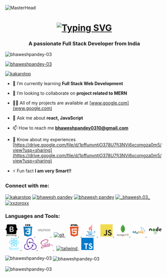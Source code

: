 ![MasterHead](https://repository-images.githubusercontent.com/588181932/e36ec678-7984-4cdd-8e4c-a3932772ff8e)

<h1 align="center"><a href="https://git.io/typing-svg"><img src="https://readme-typing-svg.herokuapp.com?font=Fira+Code&weight=600&size=30&pause=1000&color=8AE2F7&random=false&width=435&lines=Hi%2C+I'm+Bhawesh+Pandey;A+Full+Stack+Developer+!" alt="Typing SVG" /></a></h1>
<h3 align="center">A passionate Full Stack Developer from India</h3>

<p align="left"> <img src="https://komarev.com/ghpvc/?username=bhaweshpandey-03&label=Profile%20views&color=0e75b6&style=flat" alt="bhaweshpandey-03" /> </p>

<p align="left"> <a href="https://github.com/ryo-ma/github-profile-trophy"><img src="https://github-profile-trophy.vercel.app/?username=bhaweshpandey-03" alt="bhaweshpandey-03" /></a> </p>

<p align="left"> <a href="https://twitter.com/kakarotop" target="blank"><img src="https://img.shields.io/twitter/follow/kakarotop?logo=twitter&style=for-the-badge" alt="kakarotop" /></a> </p>

- 🌱 I’m currently learning **Full Stack Web Development**

- 👯 I’m looking to collaborate on **project related to MERN**

- 👨‍💻 All of my projects are available at [www.google.com](www.google.com)

- 💬 Ask me about **react, JavaScript**

- 📫 How to reach me **bhaweshpandey0310@gmail.com**

- 📄 Know about my experiences [https://drive.google.com/file/d/1pffunyntjO378U7fj3NVi6xcomgza0m5/view?usp=sharing](https://drive.google.com/file/d/1pffunyntjO378U7fj3NVi6xcomgza0m5/view?usp=sharing)

- ⚡ Fun fact **I am very Smart!!**

<h3 align="left">Connect with me:</h3>
<p align="left">
<a href="https://twitter.com/kakarotop" target="blank"><img align="center" src="https://raw.githubusercontent.com/rahuldkjain/github-profile-readme-generator/master/src/images/icons/Social/twitter.svg" alt="kakarotop" height="30" width="40" /></a>
<a href="https://linkedin.com/in/bhawesh pandey" target="blank"><img align="center" src="https://raw.githubusercontent.com/rahuldkjain/github-profile-readme-generator/master/src/images/icons/Social/linked-in-alt.svg" alt="bhawesh pandey" height="30" width="40" /></a>
<a href="https://codesandbox.com/bhawesh pandey" target="blank"><img align="center" src="https://raw.githubusercontent.com/rahuldkjain/github-profile-readme-generator/master/src/images/icons/Social/codesandbox.svg" alt="bhawesh pandey" height="30" width="40" /></a>
<a href="https://instagram.com/_bhawesh.03_" target="blank"><img align="center" src="https://raw.githubusercontent.com/rahuldkjain/github-profile-readme-generator/master/src/images/icons/Social/instagram.svg" alt="_bhawesh.03_" height="30" width="40" /></a>
<a href="https://www.leetcode.com/xxzoroxx" target="blank"><img align="center" src="https://raw.githubusercontent.com/rahuldkjain/github-profile-readme-generator/master/src/images/icons/Social/leet-code.svg" alt="xxzoroxx" height="30" width="40" /></a>
</p>

<h3 align="left">Languages and Tools:</h3>
<p align="left">
  <a href="https://getbootstrap.com" target="_blank" rel="noreferrer">
    <img src="https://raw.githubusercontent.com/devicons/devicon/master/icons/bootstrap/bootstrap-plain-wordmark.svg" alt="bootstrap" width="40" height="40"/>
  </a>&nbsp;
  <a href="https://www.w3schools.com/css/" target="_blank" rel="noreferrer">
    <img src="https://raw.githubusercontent.com/devicons/devicon/master/icons/css3/css3-original-wordmark.svg" alt="css3" width="40" height="40"/>
  </a>&nbsp;
  <a href="https://expressjs.com" target="_blank" rel="noreferrer">
    <img src="https://raw.githubusercontent.com/devicons/devicon/master/icons/express/express-original-wordmark.svg" alt="express" width="40" height="40"/>
  </a>&nbsp;
  <a href="https://git-scm.com/" target="_blank" rel="noreferrer">
    <img src="https://www.vectorlogo.zone/logos/git-scm/git-scm-icon.svg" alt="git" width="40" height="40"/>
  </a>&nbsp;
  <a href="https://www.w3.org/html/" target="_blank" rel="noreferrer">
    <img src="https://raw.githubusercontent.com/devicons/devicon/master/icons/html5/html5-original-wordmark.svg" alt="html5" width="40" height="40"/>
  </a>&nbsp;
  <a href="https://www.java.com" target="_blank" rel="noreferrer">
    <img src="https://raw.githubusercontent.com/devicons/devicon/master/icons/java/java-original.svg" alt="java" width="40" height="40"/>
  </a>&nbsp;
  <a href="https://developer.mozilla.org/en-US/docs/Web/JavaScript" target="_blank" rel="noreferrer">
    <img src="https://raw.githubusercontent.com/devicons/devicon/master/icons/javascript/javascript-original.svg" alt="javascript" width="40" height="40"/>
  </a>&nbsp;
  <a href="https://www.mongodb.com/" target="_blank" rel="noreferrer">
    <img src="https://raw.githubusercontent.com/devicons/devicon/master/icons/mongodb/mongodb-original-wordmark.svg" alt="mongodb" width="40" height="40"/>
  </a>&nbsp;
  <a href="https://www.mysql.com/" target="_blank" rel="noreferrer">
    <img src="https://raw.githubusercontent.com/devicons/devicon/master/icons/mysql/mysql-original-wordmark.svg" alt="mysql" width="40" height="40"/>
  </a>&nbsp;
  <a href="https://nodejs.org" target="_blank" rel="noreferrer">
    <img src="https://raw.githubusercontent.com/devicons/devicon/master/icons/nodejs/nodejs-original-wordmark.svg" alt="nodejs" width="40" height="40"/>
  </a>&nbsp;
  <a href="https://reactjs.org/" target="_blank" rel="noreferrer">
    <img src="https://raw.githubusercontent.com/devicons/devicon/master/icons/react/react-original-wordmark.svg" alt="react" width="40" height="40"/>
  </a>&nbsp;
  <a href="https://redux.js.org" target="_blank" rel="noreferrer">
    <img src="https://raw.githubusercontent.com/devicons/devicon/master/icons/redux/redux-original.svg" alt="redux" width="40" height="40"/>
  </a>&nbsp;
  <a href="https://sass-lang.com" target="_blank" rel="noreferrer">
    <img src="https://raw.githubusercontent.com/devicons/devicon/master/icons/sass/sass-original.svg" alt="sass" width="40" height="40"/>
  </a>&nbsp;
  <a href="https://tailwindcss.com/" target="_blank" rel="noreferrer">
    <img src="https://www.vectorlogo.zone/logos/tailwindcss/tailwindcss-icon.svg" alt="tailwind" width="40" height="40"/>
  </a>&nbsp;
  <a href="https://www.typescriptlang.org/" target="_blank" rel="noreferrer">
    <img src="https://raw.githubusercontent.com/devicons/devicon/master/icons/typescript/typescript-original.svg" alt="typescript" width="40" height="40"/>
  </a>
</p>

<p><img align="left" src="https://github-readme-stats.vercel.app/api/top-langs?username=bhaweshpandey-03&show_icons=true&locale=en&layout=compact" alt="bhaweshpandey-03" /></p>

<p>&nbsp;<img align="center" src="https://github-readme-stats.vercel.app/api?username=bhaweshpandey-03&show_icons=true&locale=en" alt="bhaweshpandey-03" /></p>

<p><img align="center" src="https://github-readme-streak-stats.herokuapp.com/?user=bhaweshpandey-03&" alt="bhaweshpandey-03" /></p>
